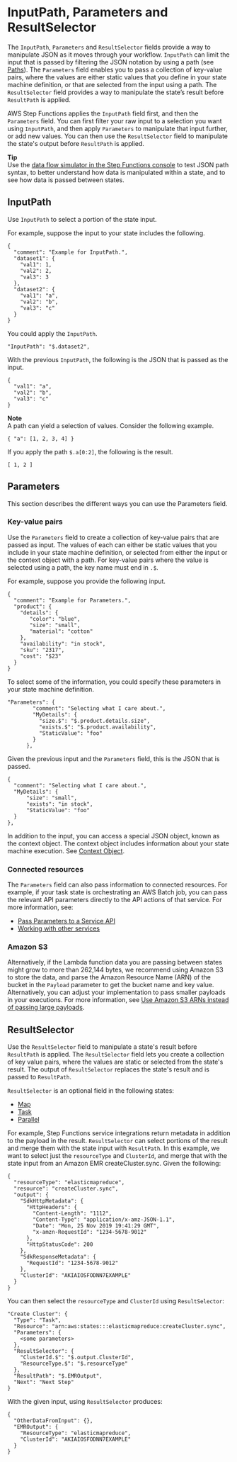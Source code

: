 # InputPath, Parameters and ResultSelector<a name="input-output-inputpath-params"></a>

The `InputPath`, `Parameters` and `ResultSelector` fields provide a way to manipulate JSON as it moves through your workflow\. `InputPath` can limit the input that is passed by filtering the JSON notation by using a path \(see [Paths](amazon-states-language-paths.md)\)\. The `Parameters` field enables you to pass a collection of key\-value pairs, where the values are either static values that you define in your state machine definition, or that are selected from the input using a path\. The `ResultSelector` field provides a way to manipulate the state’s result before `ResultPath` is applied\. 

AWS Step Functions applies the `InputPath` field first, and then the `Parameters` field\. You can first filter your raw input to a selection you want using `InputPath`, and then apply `Parameters` to manipulate that input further, or add new values\. You can then use the `ResultSelector` field to manipulate the state's output before `ResultPath` is applied\.

**Tip**  
Use the [ data flow simulator in the Step Functions console](https://console.aws.amazon.com/states/home?region=us-east-1#/simulator) to test JSON path syntax, to better understand how data is manipulated within a state, and to see how data is passed between states\.

## InputPath<a name="input-output-inputpath"></a>

Use `InputPath` to select a portion of the state input\. 

For example, suppose the input to your state includes the following\.

```
{
  "comment": "Example for InputPath.",
  "dataset1": {
    "val1": 1,
    "val2": 2,
    "val3": 3
  },
  "dataset2": {
    "val1": "a",
    "val2": "b",
    "val3": "c"
  }
}
```

You could apply the `InputPath`\.

```
"InputPath": "$.dataset2",
```

With the previous `InputPath`, the following is the JSON that is passed as the input\.

```
{
  "val1": "a",
  "val2": "b",
  "val3": "c"
}
```

**Note**  
A path can yield a selection of values\. Consider the following example\.  

```
{ "a": [1, 2, 3, 4] }
```
If you apply the path `$.a[0:2]`, the following is the result\.  

```
[ 1, 2 ]
```

## Parameters<a name="input-output-parameters"></a>

This section describes the different ways you can use the Parameters field\. 

### Key\-value pairs<a name="input-output-parameters-keyvalue"></a>

Use the `Parameters` field to create a collection of key\-value pairs that are passed as input\. The values of each can either be static values that you include in your state machine definition, or selected from either the input or the context object with a path\. For key\-value pairs where the value is selected using a path, the key name must end in `.$`\. 

For example, suppose you provide the following input\. 

```
{
  "comment": "Example for Parameters.",
  "product": {
    "details": {
       "color": "blue",
       "size": "small",
       "material": "cotton"
    },
    "availability": "in stock",
    "sku": "2317",
    "cost": "$23"
  }
}
```

To select some of the information, you could specify these parameters in your state machine definition\. 

```
"Parameters": {
        "comment": "Selecting what I care about.",
        "MyDetails": {
          "size.$": "$.product.details.size",
          "exists.$": "$.product.availability",
          "StaticValue": "foo"
        }
      },
```

Given the previous input and the `Parameters` field, this is the JSON that is passed\.

```
{
  "comment": "Selecting what I care about.",
  "MyDetails": {
      "size": "small",
      "exists": "in stock",
      "StaticValue": "foo"
  }
},
```

In addition to the input, you can access a special JSON object, known as the context object\. The context object includes information about your state machine execution\. See [Context Object](input-output-contextobject.md)\.

### Connected resources<a name="input-output-parameters-connected"></a>

The `Parameters` field can also pass information to connected resources\. For example, if your task state is orchestrating an AWS Batch job, you can pass the relevant API parameters directly to the API actions of that service\. For more information, see:
+ [Pass Parameters to a Service API](connect-parameters.md)
+ [Working with other services](concepts-service-integrations.md)

### Amazon S3<a name="input-output-parameters-s3"></a>

Alternatively, if the Lambda function data you are passing between states might grow to more than 262,144 bytes, we recommend using Amazon S3 to store the data, and parse the Amazon Resource Name \(ARN\) of the bucket in the `Payload` parameter to get the bucket name and key value\. Alternatively, you can adjust your implementation to pass smaller payloads in your executions\. For more information, see [Use Amazon S3 ARNs instead of passing large payloads](avoid-exec-failures.md)\.

## ResultSelector<a name="input-output-resultselector"></a>

 Use the `ResultSelector` field to manipulate a state's result before `ResultPath` is applied\. The `ResultSelector` field lets you create a collection of key value pairs, where the values are static or selected from the state's result\. The output of `ResultSelector` replaces the state's result and is passed to `ResultPath`\.

`ResultSelector` is an optional field in the following states:
+ [Map](amazon-states-language-map-state.md)
+ [Task](amazon-states-language-task-state.md)
+ [Parallel](amazon-states-language-parallel-state.md)

For example, Step Functions service integrations return metadata in addition to the payload in the result\. `ResultSelector` can select portions of the result and merge them with the state input with `ResultPath`\. In this example, we want to select just the `resourceType` and `ClusterId`, and merge that with the state input from an Amazon EMR createCluster\.sync\. Given the following:

```
{
  "resourceType": "elasticmapreduce",
  "resource": "createCluster.sync",
  "output": {
    "SdkHttpMetadata": {
      "HttpHeaders": {
        "Content-Length": "1112",
        "Content-Type": "application/x-amz-JSON-1.1",
        "Date": "Mon, 25 Nov 2019 19:41:29 GMT",
        "x-amzn-RequestId": "1234-5678-9012"
      },
      "HttpStatusCode": 200
    },
    "SdkResponseMetadata": {
      "RequestId": "1234-5678-9012"
    },
    "ClusterId": "AKIAIOSFODNN7EXAMPLE"
  }
}
```

You can then select the `resourceType` and `ClusterId` using `ResultSelector`:

```
"Create Cluster": {
  "Type": "Task",
  "Resource": "arn:aws:states:::elasticmapreduce:createCluster.sync",
  "Parameters": {
    <some parameters>
  },
  "ResultSelector": {
    "ClusterId.$": "$.output.ClusterId",
    "ResourceType.$": "$.resourceType"
  },
  "ResultPath": "$.EMROutput",
  "Next": "Next Step"
}
```

With the given input, using `ResultSelector` produces:

```
{
  "OtherDataFromInput": {},
  "EMROutput": {
    "ResourceType": "elasticmapreduce",
    "ClusterId": "AKIAIOSFODNN7EXAMPLE"
  }
}
```
